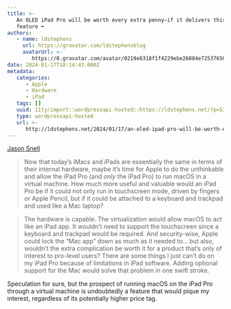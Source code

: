 ```yaml
---
title: >-
   An OLED iPad Pro will be worth every extra penny–if it delivers this one
   feature ➡️
authors:
   - name: ldstephens
     url: https://gravatar.com/ldstephensblog
     avatarUrl: >-
        https://0.gravatar.com/avatar/0219e8318f1f4229ebe26084e7253765017f43ca0c631be37dc6d0b8ad6e40a4?s=96&d=identicon&r=G
date: 2024-01-17T18:14:43.000Z
metadata:
   categories:
      - Apple
      - Hardware
      - iPad
   tags: []
   uuid: 11ty/import::wordpressapi-hosted::https://ldstephens.net/?p=5365
   type: wordpressapi-hosted
   url: >-
      http://ldstephens.net/2024/01/17/an-oled-ipad-pro-will-be-worth-every-extra-pennyif-it-delivers-this-one-feature/
---
```


[Jason Snell](https://www.macworld.com/article/2203369)

> Now that today’s iMacs and iPads are essentially the same in terms of their internal hardware, maybe it’s time for Apple to do the unthinkable and allow the iPad Pro (and _only_ the iPad Pro) to run macOS in a virtual machine. How much more useful and valuable would an iPad Pro be if it could not only run in touchscreen mode, driven by fingers or Apple Pencil, but if it could be attached to a keyboard and trackpad and used like a Mac laptop?

> The hardware is capable. The virtualization would allow macOS to act like an iPad app. It wouldn’t need to support the touchscreen since a keyboard and trackpad would be required. And security-wise, Apple could lock the “Mac app” down as much as it needed to… but also, wouldn’t the extra complication be worth it for a product that’s only of interest to pro-level users? There are some things I just can’t do on my iPad Pro because of limitations in iPad software. Adding optional support for the Mac would solve that problem in one swift stroke.

Speculation for sure, but the prospect of running macOS on the iPad Pro through a virtual machine is undoubtedly a feature that would pique my interest, regardless of its potentially higher price tag.
